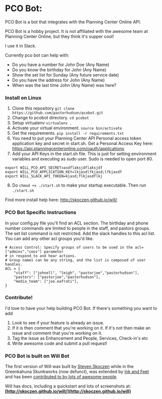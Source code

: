 # PCO Bot:
PCO Bot is a bot that integrates with the Planning Center Online API.

PCO Bot is a hobby project. It is not affiliated with the awesome team at Planning Center Online, 
but they think it's supper cool!

I use it in Slack.

Currently pco bot can help with:
* Do you have a number for John Doe (Any Name)
* Do you know the birthday for John (Any Name)
* Show the set list for Sunday (Any future service date)
* Do you have the address for John (Any Name)
* When was the last time John (Any Name) was here?

### Install on Linux

1. Clone this repository
 ```git clone https://github.com/pastorhudson/pcobot.git```
2. Change to pcobot directory. ```cd pcobot```
3. Setup virtualenv ```virtualenv .```
4. Activate your virtual environment. ```source bin/activate```
5. Get the requirements. ```pip install -r requirements.txt```
6. You need to put your Planning Center API Personal access token application key and secret in start.sh.
Get a Personal Access Key here: https://api.planningcenteronline.com/oauth/applications
7. Add your API Keys in the start.sh file. This is just for setting environment
variables and executing as sudo user. Sudo is needed to open port 80.
```
export WILL_PCO_API_SECRET=asdflaksjdflaksjdf
export WILL_PCO_APPLICATION_KEY=lkjasdlfkjasd;lfkjasdf
export WILL_SLACK_API_TOKEN=kjasd;flkjasdflkj
```
8. Do ```chmod +x ./start.sh``` to make your startup executable.
Then run ```./start.sh```

Find more install help here:
http://skoczen.github.io/will/

### PCO Bot Specific Instructions

In your config.py file you'll find an ACL section. The birthday and phone number commands are limited to 
people in the staff, and pastors groups.
The set list command is not restricted. Add the slack handles to this acl list. You can add any other 
acl groups you'd like.
```
# Access Control: Specify groups of users to be used in the acl=["admins","ceos"] parameter
# in respond_to and hear actions.
# Group names can be any string, and the list is composed of user handles.
ACL = {
    "staff": ["johnell", "leigh", "pastorjoe","pastorhudson"],
    "pastors": ["pastorjoe","pastorhudson"],
	"media_team": ["joe.eafrati"],
}
```

### Contribute!
I'd love to have your help building PCO Bot. 
If there's something you want to add 
1. Look to see if your feature is already an issue.
2. If it is then comment that you're working on it. 
If it's not then make an issue and comment that you're working on it.
3. Tag the issue as Enhancement and People, Services, Check-in's etc
4. Write awesome code and submit a pull request!


### PCO Bot is built on Will Bot

The first version of Will was built by [Steven Skoczen](http://stevenskoczen.com) while in the Greenkahuna Skunkworks (now defunct), was extended by [Ink and Feet](https://inkandfeet.com) and has been [contributed to by lots of awesome people](http://skoczen.github.io/will/improve/#the-shoulders-of-giants).

Will has docs, including a quickstart and lots of screenshots at:
**[http://skoczen.github.io/will/](http://skoczen.github.io/will)** 
